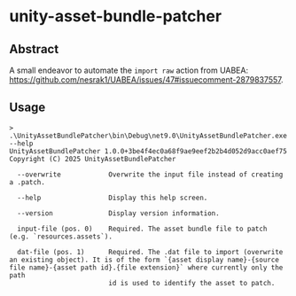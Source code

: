 # unity-asset-bundle-patcher

## Abstract

A small endeavor to automate the `import raw` action from UABEA: https://github.com/nesrak1/UABEA/issues/47#issuecomment-2879837557.

## Usage

```pwsh
> .\UnityAssetBundlePatcher\bin\Debug\net9.0\UnityAssetBundlePatcher.exe --help
UnityAssetBundlePatcher 1.0.0+3be4f4ec0a68f9ae9eef2b2b4d052d9acc0aef75
Copyright (C) 2025 UnityAssetBundlePatcher

  --overwrite            Overwrite the input file instead of creating a .patch.

  --help                 Display this help screen.

  --version              Display version information.

  input-file (pos. 0)    Required. The asset bundle file to patch (e.g. `resources.assets`).

  dat-file (pos. 1)      Required. The .dat file to import (overwrite an existing object). It is of the form `{asset display name}-{source file name}-{asset path id}.{file extension}` where currently only the path  
                         id is used to identify the asset to patch.
```
